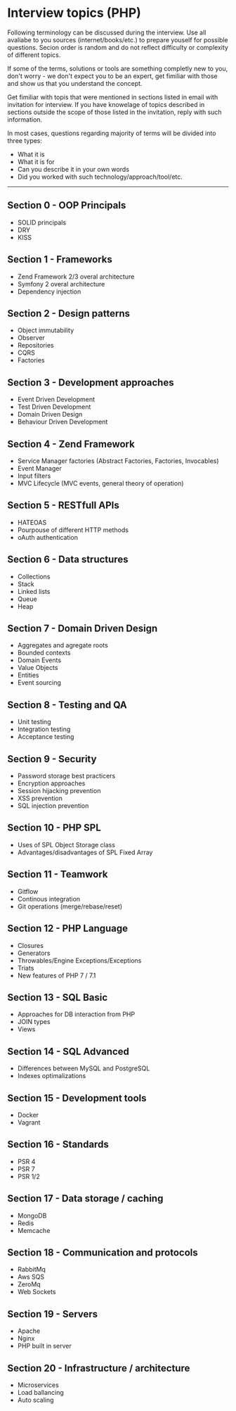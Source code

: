 # Interview topics (PHP)
Following terminology can be discussed during the interview. Use all avaliabe to you sources (internet/books/etc.) to 
prepare youself for possible questions. Secion order is random and do not reflect difficulty or complexity of different topics.

If some of the terms, solutions or tools are something completly new to you, don't worry - we don't expect you to be an expert, get fimiliar with those and show us that you understand the concept.

Get fimiliar with topis that were mentioned in sections listed in email with invitation for interview. If you have knowelage of topics described in sections outside the scope of those listed in the invitation, reply with such information.

In most cases, questions regarding majority of terms will be divided into three types:

- What it is
- What it is for
- Can you describe it in your own words
- Did you worked with such technology/approach/tool/etc.

***
## Section 0 - OOP Principals
- SOLID principals
- DRY
- KISS

## Section 1 - Frameworks
- Zend Framework 2/3 overal architecture
- Symfony 2 overal architecture
- Dependency injection

## Section 2 - Design patterns
- Object immutability
- Observer
- Repositories
- CQRS
- Factories

## Section 3 - Development approaches
- Event Driven Development
- Test Driven Development
- Domain Driven Design
- Behaviour Driven Development

## Section 4 - Zend Framework
- Service Manager factories (Abstract Factories, Factories, Invocables)
- Event Manager
- Input filters
- MVC Lifecycle (MVC events, general theory of operation)

## Section 5 - RESTfull APIs
- HATEOAS
- Pourpouse of different HTTP methods 
- oAuth authentication

## Section 6 - Data structures
- Collections
- Stack
- Linked lists
- Queue
- Heap

## Section 7 - Domain Driven Design
- Aggregates and agregate roots
- Bounded contexts
- Domain Events
- Value Objects
- Entities
- Event sourcing

## Section 8 - Testing and QA
- Unit testing
- Integration testing
- Acceptance testing

## Section 9 - Security
- Password storage best practicers
- Encryption approaches
- Session hijacking prevention
- XSS prevention
- SQL injection prevention

## Section 10 - PHP SPL
- Uses of SPL Object Storage class
- Advantages/disadvantages of SPL Fixed Array

## Section 11 - Teamwork
- Gitflow
- Continous integration
- Git operations (merge/rebase/reset)

## Section 12 - PHP Language
- Closures
- Generators
- Throwables/Engine Exceptions/Exceptions
- Triats
- New features of PHP 7 / 7.1

## Section 13 - SQL Basic
- Approaches for DB interaction from PHP
- JOIN types
- Views

## Section 14 - SQL Advanced
- Differences between MySQL and PostgreSQL
- Indexes optimalizations

## Section 15 - Development tools
- Docker
- Vagrant

## Section 16 - Standards
- PSR 4
- PSR 7
- PSR 1/2

## Section 17 - Data storage / caching
- MongoDB
- Redis
- Memcache

## Section 18 - Communication and protocols
- RabbitMq
- Aws SQS
- ZeroMq
- Web Sockets

## Section 19 - Servers
- Apache
- Nginx
- PHP built in server

## Section 20 - Infrastructure / architecture
- Microservices
- Load ballancing
- Auto scaling

